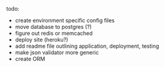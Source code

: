 todo: 
  - create environment specific config files
  - move database to postgres (?)
  - figure out redis or memcached
  - deploy site (heroku?)
  - add readme file outlining application, deployment, testing
  - make json validator more generic
  - create ORM
